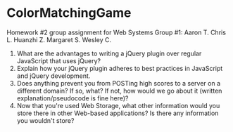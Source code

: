 # ColorMatchingGame
Homework #2 group assignment for Web Systems
Group #1: Aaron T. Chris L. Huanzhi Z. Margaret S. Wesley C.

1) What are the advantages to writing a jQuery plugin over regular JavaScript that uses jQuery?
2) Explain how your jQuery plugin adheres to best practices in JavaScript and jQuery development.
3) Does anything prevent you from POSTing high scores to a server on a different domain? If so, what? If
not, how would we go about it (written explanation/pseudocode is fine here)?
4) Now that you're used Web Storage, what other information would you store there in other Web-based 
applications? Is there any information you wouldn't store?

